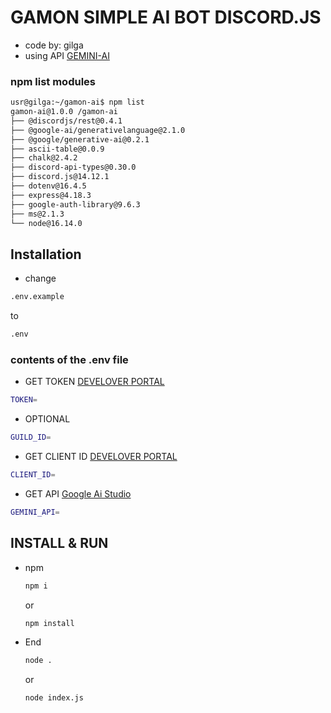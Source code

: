 # GAMON SIMPLE AI BOT DISCORD.JS
- code by: gilga
- using API [GEMINI-AI](https://aistudio.google.com/app/apikey)

### npm list modules
```sh
usr@gilga:~/gamon-ai$ npm list 
gamon-ai@1.0.0 /gamon-ai
├── @discordjs/rest@0.4.1
├── @google-ai/generativelanguage@2.1.0
├── @google/generative-ai@0.2.1
├── ascii-table@0.0.9
├── chalk@2.4.2
├── discord-api-types@0.30.0
├── discord.js@14.12.1
├── dotenv@16.4.5
├── express@4.18.3
├── google-auth-library@9.6.3
├── ms@2.1.3
└── node@16.14.0
```
## Installation

* change
```sh
.env.example
```
to
```sh
.env
```
### contents of the .env file
* GET TOKEN [DEVELOVER PORTAL](https://discord.com/developers)
```sh
TOKEN=
```
* OPTIONAL
```sh
GUILD_ID=
```
* GET CLIENT ID [DEVELOVER PORTAL](https://discord.com/developers)
```sh
CLIENT_ID=
```
* GET API [Google Ai Studio](https://aistudio.google.com/app/apikey)
```sh
GEMINI_API=
```
## INSTALL & RUN
* npm
  ```sh
  npm i
  ```
  or
  ```sh
  npm install
  ```

* End
  ```sh
  node .
  ```
  or
  ```sh
  node index.js
  ```